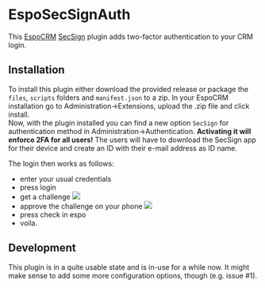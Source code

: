 # EspoSecSignAuth
This [EspoCRM](https://www.espocrm.com) [SecSign](www.secsign.com) plugin adds two-factor authentication to your CRM login.

## Installation
To install this plugin either download the provided release or package the `files`, `scripts` folders and `manifest.json` to a zip.
In your EspoCRM installation go to Administration->Extensions, upload the .zip file and click install.  
Now, with the plugin installed you can find a new option `SecSign` for authentication method in Administration->Authentication.
**Activating it will enforce 2FA for all users!**
The users will have to download the SecSign app for their device and create an ID with their e-mail address as ID name.

The login then works as follows:
- enter your usual credentials
- press login
- get a challenge
![](https://i.imgur.com/W6PvXr9.png)
- approve the challenge on your phone
![](https://i.imgur.com/IE7EG9i.png)
- press check in espo
- voila.

## Development
This plugin is in a quite usable state and is in-use for a while now.
It might make sense to add some more configuration options, though (e.g. issue #1).
